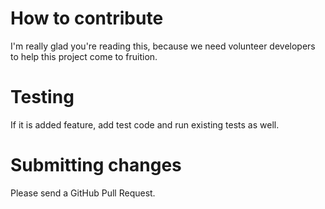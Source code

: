 # How to contribute

I'm really glad you're reading this, because we need volunteer developers to help this project come to fruition.

# Testing

If it is added feature, add test code and run existing tests as well.

# Submitting changes

Please send a GitHub Pull Request.
